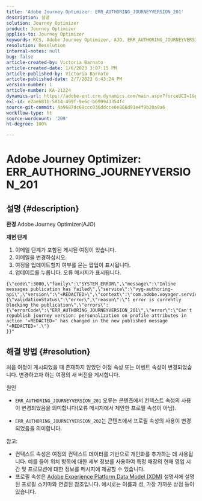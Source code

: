 ```yaml
---
title: 'Adobe Journey Optimizer: ERR_AUTHORING_JOURNEYVERSION_201'
description: 설명
solution: Journey Optimizer
product: Journey Optimizer
applies-to: Journey Optimizer
keywords: KCS, Adobe Journey Optimizer, AJO, ERR_AUTHORING_JOURNEYVERSION_201, 여정이 게시되지 않음
resolution: Resolution
internal-notes: null
bug: false
article-created-by: Victoria Barnato
article-created-date: 1/6/2023 3:07:15 PM
article-published-by: Victoria Barnato
article-published-date: 2/7/2023 6:43:24 PM
version-number: 1
article-number: KA-21224
dynamics-url: https://adobe-ent.crm.dynamics.com/main.aspx?forceUCI=1&pagetype=entityrecord&etn=knowledgearticle&id=da5d0dcb-d38d-ed11-81ac-6045bd006239
exl-id: e2ae681b-5814-499f-9e6c-b699943354fc
source-git-commit: 4a9687dc68ccc036ddcce0e866d91e4f9b20a9a6
workflow-type: ht
source-wordcount: '209'
ht-degree: 100%

---
```


# Adobe Journey Optimizer: ERR_AUTHORING_JOURNEYVERSION_201

## 설명 {#description}

<b>환경</b>
Adobe Journey Optimizer(AJO)


<b>재현 단계</b>
1. 이메일 단계가 포함된 게시된 여정이 있습니다.
2. 이메일을 변경하십시오.
3. 여정을 업데이트할지 여부를 묻는 팝업이 표시됩니다.
4. 업데이트를 누릅니다. 오류 메시지가 표시됩니다.



```
{\"code\":3000,\"family\":\"SYSTEM_ERROR\",\"message\":\"Inline messages publication has failed\",\"service\":\"vyg-authoring-api\",\"version\":\"«REDACTED»\",\"context\":\"com.adobe.voyager.service.authoring.restapis.v1_0.JourneyVersionsService:1864\",\"uid\":\"«REDACTED»\",\"extraInfo\":{\"validationStatus\":\"error\",\"reason\":\"1 error is currently blocking the publication\",\"errors\":
{\"errorCode\":\"ERR_AUTHORING_JOURNEYVERSION_201\",\"error\":\"Can't republish journey version: personalization on profile attributes in action '«REDACTED»' has changed in the new published message '«REDACTED»'.\"}
}}"
```



## 해결 방법 {#resolution}


처음 여정이 게시되었을 때 존재하지 않았던 여정 속성 또는 이벤트 속성이 변경되었습니다. 변경하고자 하는 여정의 새 버전을 게시합니다.


원인
- `ERR_AUTHORING_JOURNEYVERSION_201` 오류는 콘텐츠에서 컨텍스트 속성의 사용이 변경되었음을 의미합니다(오류 메시지에서 제안한 프로필 속성이 아님).


- `ERR_AUTHORING_JOURNEYVERSION_202`는 콘텐츠에서 프로필 속성의 사용이 변경되었음을 의미합니다.


참고:

- 컨텍스트 속성은 여정의 컨텍스트 데이터를 기반으로 개인화를 추가하는 데 사용됩니다. 예를 들어 위치 항목에 대한 세부 정보를 사용하여 특정 매장의 현재 영업 시간 및 프로모션에 대한 정보를 메시지에 제공할 수 있습니다.
- 프로필 속성은 [Adobe Experience Platform Data Model (XDM)](https://experienceleague.adobe.com/docs/experience-platform/xdm/home.html?lang=ko) 설명서에 설명된 프로필 스키마와 연결된 참조입니다. 예시로는 이름과 성, 가장 가까운 상점 등이 있습니다.
